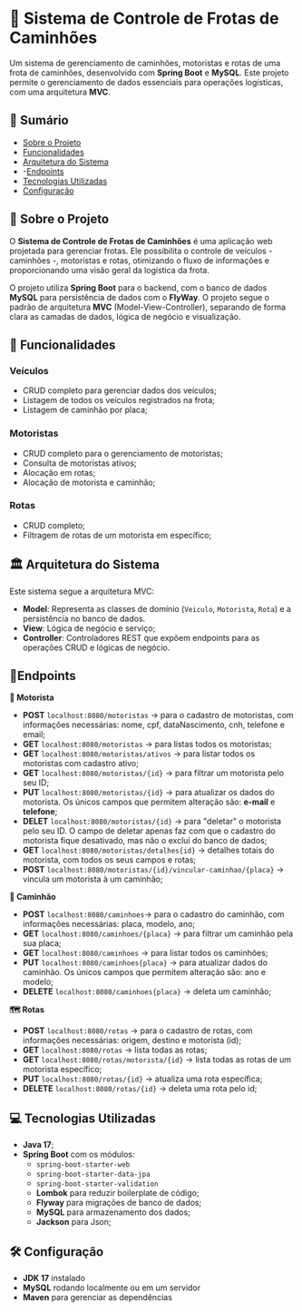# 🚚 Sistema de Controle de Frotas de Caminhões

Um sistema de gerenciamento de caminhões, motoristas e rotas de uma frota de caminhões, desenvolvido com **Spring Boot** e **MySQL**. Este projeto permite o gerenciamento de dados essenciais para operações logísticas, com uma arquitetura **MVC**.

## 📝 Sumário
- [Sobre o Projeto](#sobre-o-projeto)
- [Funcionalidades](#funcionalidades)
- [Arquitetura do Sistema](#arquitetura-do-sistema)
- -[Endpoints](#endpoints)
- [Tecnologias Utilizadas](#tecnologias-utilizadas)
- [Configuração](#configuração)


## 📖 Sobre o Projeto
O **Sistema de Controle de Frotas de Caminhões** é uma aplicação web projetada para gerenciar frotas. Ele possibilita o controle de veículos - caminhões -, motoristas e rotas, otimizando o fluxo de informações e proporcionando uma visão geral da logística da frota.

O projeto utiliza **Spring Boot** para o backend, com o banco de dados **MySQL** para persistência de dados com o **FlyWay**. O projeto segue o padrão de arquitetura **MVC** (Model-View-Controller), separando de forma clara as camadas de dados, lógica de negócio e visualização.

## 🚀 Funcionalidades
### Veículos
- CRUD completo para gerenciar dados dos veículos;
- Listagem de todos os veículos registrados na frota;
- Listagem de caminhão por placa;
  

### Motoristas
- CRUD completo para o gerenciamento de motoristas;
- Consulta de motoristas ativos;
- Alocação em rotas;
- Alocação de motorista e caminhão;

### Rotas
- CRUD completo;
- Filtragem de rotas de um motorista em específico;

## 🏛️ Arquitetura do Sistema
Este sistema segue a arquitetura MVC:
- **Model**: Representa as classes de domínio (`Veiculo`, `Motorista`, `Rota`) e a persistência no banco de dados.
- **View**: Lógica de negócio e serviço;
- **Controller**: Controladores REST que expõem endpoints para as operações CRUD e lógicas de negócio.

## 📍Endpoints
**🧑 Motorista**
- **POST** `localhost:8080/motoristas` -> para o cadastro de motoristas, com informações necessárias: nome, cpf, dataNascimento, cnh, telefone e email;
- **GET** `localhost:8080/motoristas` -> para listas todos os motoristas;
- **GET** `localhost:8080/motoristas/ativos` -> para listar todos os motoristas com cadastro ativo; 
- **GET** `localhost:8080/motoristas/{id}` -> para filtrar um motorista pelo seu ID;
- **PUT** `localhost:8080/motoristas/{id}` -> para atualizar os dados do motorista. Os únicos campos que permitem alteração são: **e-mail** e **telefone**;
- **DELET** `localhost:8080/motoristas/{id}` -> para "deletar" o motorista pelo seu ID. O campo de deletar apenas faz com que o cadastro do motorista fique desativado, mas não o excluí do banco de dados;
- **GET** `localhost:8080/motoristas/detalhes{id}` -> detalhes totais do motorista, com todos os seus campos e rotas;
- **POST** `localhost:8080/motoristas/{id}/vincular-caminhao/{placa}` -> vincula um motorista à um caminhão;

  
**🚛 Caminhão**
- **POST** `localhost:8080/caminhoes`-> para o cadastro do caminhão, com informações necessárias: placa, modelo, ano;
- **GET** `localhost:8080/caminhoes/{placa}` -> para filtrar um caminhão pela sua placa;
- **GET** `localhost:8080/caminhoes` -> para listar todos os caminhões;
- **PUT** `localhost:8080/caminhoes{placa}` -> para atualizar dados do caminhão. Os únicos campos que permitem alteração são: ano e modelo;
- **DELETE** `localhost:8080/caminhoes{placa}` -> deleta um caminhão;

**🗺️ Rotas**
- **POST** `localhost:8080/rotas` -> para o cadastro de rotas, com informações necessárias: origem, destino e motorista (id);
- **GET** `localhost:8080/rotas` -> lista todas as rotas;
- **GET** `localhost:8080/rotas/motorista/{id}` -> lista todas as rotas de um motorista específico;
- **PUT** `localhost:8080/rotas/{id}` -> atualiza uma rota específica;
- **DELETE** `localhost:8080/rotas/{id}` -> deleta uma rota pelo id;

  
## 💻 Tecnologias Utilizadas
- **Java 17**;
- **Spring Boot** com os módulos:
  - `spring-boot-starter-web`
  - `spring-boot-starter-data-jpa`
  - `spring-boot-starter-validation`
  - **Lombok** para reduzir boilerplate de código;
  - **Flyway** para migrações de banco de dados;
  - **MySQL** para armazenamento dos dados;
  - **Jackson** para Json;
  
## 🛠️ Configuração
  - **JDK 17** instalado
  - **MySQL** rodando localmente ou em um servidor
  - **Maven** para gerenciar as dependências

